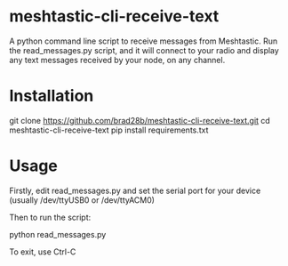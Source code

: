 # meshtastic-cli-receive-text
A python command line script to receive messages from Meshtastic. Run the read_messages.py script, and it will connect to your radio and display any text messages received by your node, on any channel.

# Installation
git clone https://github.com/brad28b/meshtastic-cli-receive-text.git
cd meshtastic-cli-receive-text
pip install requirements.txt

# Usage
Firstly, edit read_messages.py and set the serial port for your device (usually /dev/ttyUSB0 or /dev/ttyACM0)

Then to run the script:

python read_messages.py

To exit, use Ctrl-C
